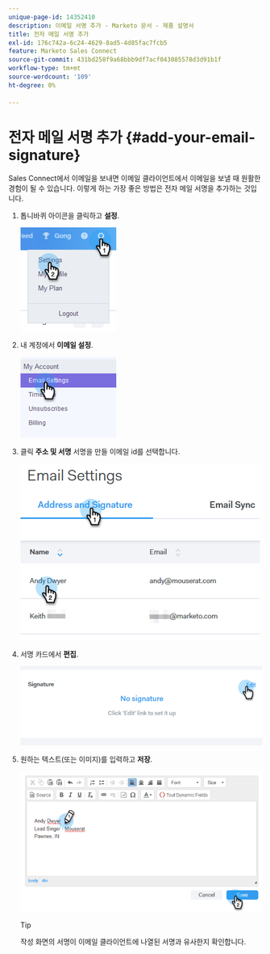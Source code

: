 ```yaml
---
unique-page-id: 14352410
description: 이메일 서명 추가 - Marketo 문서 - 제품 설명서
title: 전자 메일 서명 추가
exl-id: 176c742a-6c24-4629-8ad5-4d85fac7fcb5
feature: Marketo Sales Connect
source-git-commit: 431bd258f9a68bbb9df7acf043085578d3d91b1f
workflow-type: tm+mt
source-wordcount: '109'
ht-degree: 0%

---
```


# 전자 메일 서명 추가 {#add-your-email-signature}

Sales Connect에서 이메일을 보내면 이메일 클라이언트에서 이메일을 보낼 때 원활한 경험이 될 수 있습니다. 이렇게 하는 가장 좋은 방법은 전자 메일 서명을 추가하는 것입니다.

1. 톱니바퀴 아이콘을 클릭하고 **설정**.

   ![](assets/add-your-email-signature-1.png)

1. 내 계정에서 **이메일 설정**.

   ![](assets/add-your-email-signature-2.png)

1. 클릭 **주소 및 서명** 서명을 만들 이메일 id를 선택합니다.

   ![](assets/add-your-email-signature-3.png)

1. 서명 카드에서 **편집**.

   ![](assets/add-your-email-signature-4.png)

1. 원하는 텍스트(또는 이미지)를 입력하고 **저장**.

   ![](assets/add-your-email-signature-5.png)

   >[!TIP]
   >
   >작성 화면의 서명이 이메일 클라이언트에 나열된 서명과 유사한지 확인합니다.
